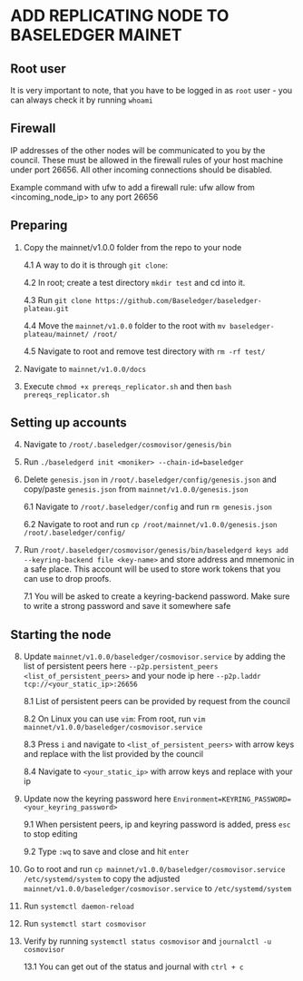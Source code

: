 # ADD REPLICATING NODE TO BASELEDGER MAINET

## Root user
It is very important to note, that you have to be logged in as `root` user - you can always check it by running `whoami`

## Firewall

IP addresses of the other nodes will be communicated to you by the council. These must be allowed in the firewall rules of your host machine under port 26656. All other incoming connections should be disabled.

Example command with ufw to add a firewall rule: 
ufw allow from <incoming_node_ip> to any port 26656

## Preparing

1. Copy the mainnet/v1.0.0 folder from the repo to your node

    4.1 A way to do it is through `git clone`:

    4.2 In root; create a test directory `mkdir test` and cd into it.

    4.3 Run `git clone https://github.com/Baseledger/baseledger-plateau.git`

    4.4 Move the `mainnet/v1.0.0` folder to the root with `mv baseledger-plateau/mainnet/ /root/`

    4.5 Navigate to root and remove test directory with `rm -rf test/`

2. Navigate to `mainnet/v1.0.0/docs`
3. Execute `chmod +x prereqs_replicator.sh` and then `bash prereqs_replicator.sh`


## Setting up accounts

4. Navigate to `/root/.baseledger/cosmovisor/genesis/bin`
5. Run `./baseledgerd init <moniker> --chain-id=baseledger`
6. Delete `genesis.json` in `/root/.baseledger/config/genesis.json` and copy/paste `genesis.json` from `mainnet/v1.0.0/genesis.json`

    6.1 Navigate to `/root/.baseledger/config` and run `rm genesis.json`

    6.2 Navigate to root and run `cp /root/mainnet/v1.0.0/genesis.json /root/.baseledger/config/`

7. Run `/root/.baseledger/cosmovisor/genesis/bin/baseledgerd keys add --keyring-backend file <key-name>` and store address and mnemonic in a safe place. This account will be used to store work tokens that you can use to drop proofs.
    
    7.1 You will be asked to create a keyring-backend password. Make sure to write a strong password and save it somewhere safe

## Starting the node

8. Update `mainnet/v1.0.0/baseledger/cosmovisor.service` by adding the list of persistent peers here `--p2p.persistent_peers <list_of_persistent_peers>` and your node ip here `--p2p.laddr tcp://<your_static_ip>:26656`

    8.1 List of persistent peers can be provided by request from the council

    8.2 On Linux you can use `vim`: From root, run `vim mainnet/v1.0.0/baseledger/cosmovisor.service`

    8.3 Press `i` and navigate to `<list_of_persistent_peers>` with arrow keys and replace with the list provided by the council

    8.4 Navigate to `<your_static_ip>` with arrow keys and replace with your ip

9. Update now the keyring password here `Environment=KEYRING_PASSWORD=<your_keyring_password>`

    9.1 When persistent peers, ip and keyring password is added, press `esc` to stop editing

    9.2 Type `:wq` to save and close and hit `enter`

10. Go to root and run `cp mainnet/v1.0.0/baseledger/cosmovisor.service /etc/systemd/system` to copy the adjusted `mainnet/v1.0.0/baseledger/cosmovisor.service` to `/etc/systemd/system`
11. Run `systemctl daemon-reload`
12. Run `systemctl start cosmovisor`
13. Verify by running `systemctl status cosmovisor` and `journalctl -u cosmovisor`

    13.1 You can get out of the status and journal with `ctrl + c`

